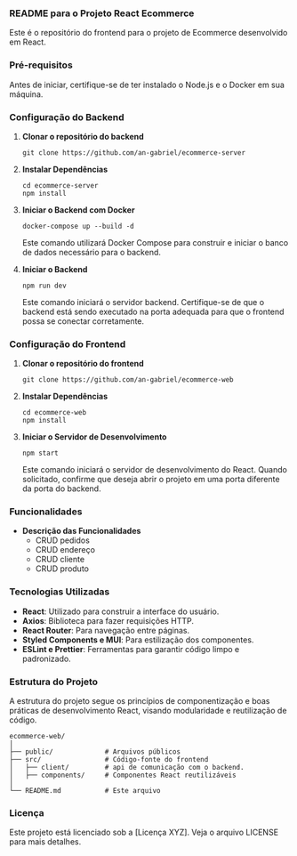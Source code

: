 ### README para o Projeto React Ecommerce

Este é o repositório do frontend para o projeto de Ecommerce desenvolvido em React.

### Pré-requisitos

Antes de iniciar, certifique-se de ter instalado o Node.js e o Docker em sua máquina.

### Configuração do Backend

1. **Clonar o repositório do backend**
   ```
   git clone https://github.com/an-gabriel/ecommerce-server
   ```

2. **Instalar Dependências**
   ```
   cd ecommerce-server
   npm install
   ```

3. **Iniciar o Backend com Docker**
   ```
   docker-compose up --build -d
   ```

   Este comando utilizará Docker Compose para construir e iniciar o banco de dados necessário para o backend.

4. **Iniciar o Backend**
   ```
   npm run dev
   ```

   Este comando iniciará o servidor backend. Certifique-se de que o backend está sendo executado na porta adequada para que o frontend possa se conectar corretamente.

### Configuração do Frontend

1. **Clonar o repositório do frontend**
   ```
   git clone https://github.com/an-gabriel/ecommerce-web
   ```

2. **Instalar Dependências**
   ```
   cd ecommerce-web
   npm install
   ```

3. **Iniciar o Servidor de Desenvolvimento**
   ```
   npm start
   ```

   Este comando iniciará o servidor de desenvolvimento do React. Quando solicitado, confirme que deseja abrir o projeto em uma porta diferente da porta do backend.

### Funcionalidades

- **Descrição das Funcionalidades**
  - CRUD pedidos
  - CRUD endereço
  - CRUD cliente
  - CRUD produto 

### Tecnologias Utilizadas

- **React**: Utilizado para construir a interface do usuário.
- **Axios**: Biblioteca para fazer requisições HTTP.
- **React Router**: Para navegação entre páginas.
- **Styled Components e MUI**: Para estilização dos componentes.
- **ESLint e Prettier**: Ferramentas para garantir código limpo e padronizado.

### Estrutura do Projeto

A estrutura do projeto segue os princípios de componentização e boas práticas de desenvolvimento React, visando modularidade e reutilização de código.

```
ecommerce-web/
│
├── public/             # Arquivos públicos
├── src/                # Código-fonte do frontend
│   ├── client/         # api de comunicação com o backend.
│   ├── components/     # Componentes React reutilizáveis
│
└── README.md           # Este arquivo
```

### Licença

Este projeto está licenciado sob a [Licença XYZ]. Veja o arquivo LICENSE para mais detalhes.